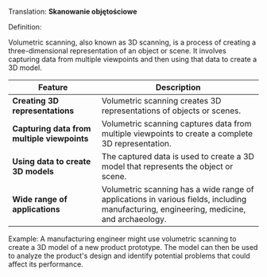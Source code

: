 Translation: **Skanowanie objętościowe**

Definition: 

Volumetric scanning, also known as 3D scanning, is a process of creating a three-dimensional representation of an object or scene. It involves capturing data from multiple viewpoints and then using that data to create a 3D model.

|Feature|Description|
|---|---|
|**Creating 3D representations** |Volumetric scanning creates 3D representations of objects or scenes.|
|**Capturing data from multiple viewpoints** |Volumetric scanning captures data from multiple viewpoints to create a complete 3D representation.|
|**Using data to create 3D models** |The captured data is used to create a 3D model that represents the object or scene.|
|**Wide range of applications** |Volumetric scanning has a wide range of applications in various fields, including manufacturing, engineering, medicine, and archaeology.|

Example:
A manufacturing engineer might use volumetric scanning to create a 3D model of a new product prototype. The model can then be used to analyze the product's design and identify potential problems that could affect its performance.